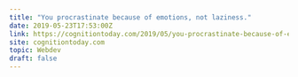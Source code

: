 ```yaml
---
title: "You procrastinate because of emotions, not laziness."
date: 2019-05-23T17:53:00Z
link: https://cognitiontoday.com/2019/05/you-procrastinate-because-of-emotions-not-laziness-regulate-them-to-stop-procrastinating/?utm_medium=RSS&utm_source=hune
site: cognitiontoday.com
topic: Webdev
draft: false
---
```


